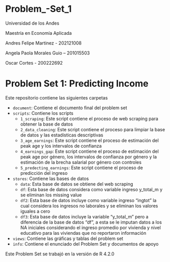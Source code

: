 # Problem_-Set_1

Universidad de los Andes

Maestría en Economía Aplicada

Andres Felipe Martinez - 202121008

Angela Paola Morales Guio – 201015503

Oscar Cortes - 200222692

# Problem Set 1: Predicting Income

Este repositorio contiene las siguientes carpetas

- `document`: Contiene el documento final del problem set 
- `scripts`: Contiene los scripts
	- `1_scraping`: Este script contiene el proceso de web scraping para obtener la base de datos
	- `2_data_cleaning`: Este script contiene el proceso para limpiar la base de datos y las estadísticas descriptivas
	- `3_age_earnings`: Este script contiene el proceso de estimación del peak age y los intervalos de confianza
	- `4_earnings_gap`: Este script contiene el proceso de estimación del peak age por género, los intervalos de confianza por género y la estimación de la brecha salarial por género con controles
	- `5_predecting_earnings`: Este script contiene el proceso de predicción del ingreso
- `stores`: Contiene las bases de datos
	- `data`: Esta base de datos se obtiene del web scraping
	- `df`: Esta base de datos considera como variable ingreso y_total_m y se eliminan los missing value
	- `df2`: Esta base de datos incluye como variable ingreso “ingtot” la cual considera los ingresos no laborales y se eliminan los valores iguales a cero
	- `df3`: Esta base de datos incluye la variable “y_total_m” pero a diferencia de la base de datos “df”, a esta se le imputan datos a los NA iniciales considerando el ingreso promedio por vivienda y nivel educativo para las viviendas que no reportaron información
- `views`: Contiene las gráficas y tablas del problem set
- `info`: Contiene el enunciado del Problem Set y documentos de apoyo

Este Problem Set se trabajó en la versión de R 4.2.0 